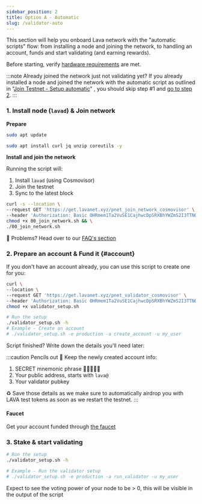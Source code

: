 ```yaml
---
sidebar_position: 2
title: Option A - Automatic
slug: /validator-auto
---
```


This section will help you onboard Lava network with the "automatic scripts" flow: from installing a node and joining the network, to handling an account, funds and start validating (and earning rewards).

Before starting, verify [hardware requirements](reqs) are met.

:::note Already joined the network just not validating yet?
If you already installed a node and joined the network with the automatic script as outlined in "[Join Testnet - Setup automatic](testnet-auto)" , you should skip step #1 and [go to step 2](#account).
:::

### 1. Install node (`lavad`) & Join network

**Prepare**
```bash
sudo apt update
``` 

```bash
sudo apt install curl jq unzip coreutils -y
```

**Install and join the network**

Running the script will:

1. Install `lavad` (using Cosmovisor)
2. Join the testnet
3. Sync to the latest block

```bash
curl -s --location \
--request GET 'https://get.lavanet.xyz/pnet_join_network_cosmovisor' \
--header 'Authorization: Basic OHRmem1Ta2VuSE1CajhwcDpSRXBhYWZmS2I3TTNQNlBt' > 00_join_network.sh && \
chmod +x 00_join_network.sh && \
./00_join_network.sh
```

🛟 Problems? Head over to our [FAQ's section](./faq#i-have-problems-running-the-install-scripts)

### 2. Prepare an account & Fund it {#account}
If you don't have an account already, you can use this script to create one for you:

```bash
curl \
--location \
--request GET 'https://get.lavanet.xyz/pnet_validator_cosmovisor' \
--header 'Authorization: Basic OHRmem1Ta2VuSE1CajhwcDpSRXBhYWZmS2I3TTNQNlBt' > validator_setup.sh && \
chmod +x validator_setup.sh

# Run the setup
./validator_setup.sh -h
# Example - Create an account
# ./validator_setup.sh -e production -a create_account -u my_user
```

Script finished? Write down the details you'll need later:

:::caution Pencils out 📝
Keep the newly created account info:
1. SECRET mnemonic phrase 🚨🤫🚨🤫🚨
2. Your public address, starts with `lava@`
3. Your validator pubkey

♻ Save those details as we make sure to automatically airdrop you with LAVA test tokens as soon as we restart the testnet.
:::

#### Faucet

Get your account funded through [the faucet](faucet)

### 3. Stake & start validating

```bash
# Run the setup
./validator_setup.sh -h

# Example - Run the validator setup
# ./validator_setup.sh -e production -a run_validator -u my_user
```

Expect to see the voting power of your node to be > 0, this will be visible in the output of the script
